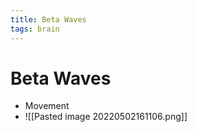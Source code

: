 ```yaml
---
title: Beta Waves
tags: brain
---
```


# Beta Waves
- Movement
- ![[Pasted image 20220502161106.png]]








































